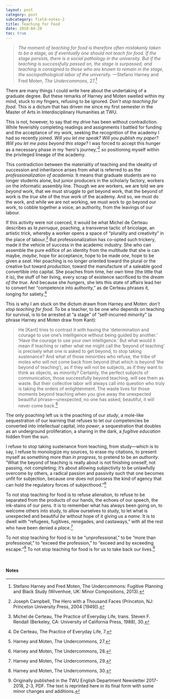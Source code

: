 ```yaml
---
layout: post
category: post
subcategory: field-notes-2
title: Teaching for Food
date: 2018-04-20
toc: true
---
```


> *The moment of teaching for food is therefore often mistakenly taken to be a stage, as if eventually one should not teach for food. If the stage persists, there is a social pathology in the university. But if the teaching is successfully passed on, the stage is surpassed, and teaching is consigned to those who are known to remain in the stage, the sociopathological labor of the university.* —Stefano Harney and Fred Moten, *The Undercommons*, 27.[^1]

There are many things I could write here about the undertaking of a graduate degree. But these remarks of Harney and Moten swelled within my mind, stuck to my fingers, refusing to be ignored. *Don’t stop teaching for food*. This is a dictum that has driven me since my first semester in the Master of Arts in Interdisciplinary Humanities at TWU.

This is not, however, to say that my *drive* has been without contradiction. While feverishly completing readings and assignments I battled for funding and the acceptance of my work, seeking the recognition of the academy I had so recently joined. *Will you let me speak? Will you publish my paper? Will you let me pass beyond this stage?* I was forced to accept this hunger as a necessary phase in my ‘hero's journey,’[^2] so positioning myself within the privileged lineage of the academy.

This contradiction between the materiality of teaching and the ideality of succession and inheritance arises from what is referred to as the *professionalization of academia*. It means that graduate students are no longer students alone, but junior producers in the scholarly factory, workers on the informatic assembly line. Though we are workers, we are told we are *beyond* work, that we must struggle to *get* beyond work, that the beyond of work is the *true* site of the *true* work of the academy. And so, we must do the work, and while we are not working, we must work to go beyond our work, to cobble together a voice, an authority, from the leavings of our labour.

If this activity were not coerced, it would be what Michel de Certeau describes as *la perruque*, poaching, a transverse tactic of bricolage, an artistic trick, whereby a worker opens a space of “plurality and creativity” in the place of labour.[^3] But professionalization has co-opted such trickery, made it the vehicle of success in the academic industry. She who can assemble the pure edifice of an identity from the multitude that she is can maybe, *maybe*, hope for acceptance, hope to be made *one*, hope to be given a *seat*. Her poaching is no longer oriented toward the plural or the creative but toward *production*, toward the manufacture of a saleable good convertible into capital. She poaches from time, her own time (the little that it is), the stuff of her living, every scrap of existence sacrificed to the *dream of the true*. And because she *hungers*, she lets this state of affairs lead her to convert her “competence into authority,” as de Certeau phrases it, longing for satiety.[^4]

This is why I am stuck on the dictum drawn from Harney and Moten: *don’t stop teaching for food*. To be a teacher, to be one who depends on teaching for survival, is to be arrested at “a stage” of “self-incurred minority” (a phrase Harney and Moten draw from Kant):

> He [Kant] tries to contrast it with having the ‘determination and courage to use one’s intelligence without being guided by another.’ ‘Have the courage to use your own intelligence.’ But what would it mean if teaching or rather what me might call the ‘beyond of teaching’ is precisely what one is asked to get beyond, to stop taking sustenance? And what of those minorities who refuse, the tribe of moles who will not come back from beyond (that which is beyond ‘the beyond of teaching’), as if they will not be subjects, as if they want to think as objects, as minority? Certainly, the perfect subjects of communication, those successfully beyond teaching, will see them as waste. But their collective labor will always call into question who truly is taking the orders of enlightenment. The waste lives for those moments beyond teaching when you give away the unexpected beautiful phrase—unexpected, no one has asked, beautiful, it will never come back.[^5]

The only poaching left us is the poaching of our *study*, a mole-like sequestration of our learning that refuses to let our competencies be converted into intellectual capital, into *power*, a sequestration that doubles as an underground proliferation, a sharing in the dark, a *fugitive education* hidden from the sun.

I refuse to stop taking sustenance from teaching, from study—which is to say, I refuse to monologize my sources, to erase my citations, to present myself as something more than *in progress*, to pretend to be an *authority*. “What the beyond of teaching is really about is not finishing oneself, not passing, not completing; it’s about allowing subjectivity to be unlawfully overcome by others, a radical passion and passivity such that one becomes unfit for subjection, because one does not possess the kind of agency that can hold the regulatory forces of subjecthood.”[^6]

To not stop teaching for food is to refuse alienation, to refuse to be separated from the products of our hands, the echoes of our speech, the ink-stains of our pens. It is to remember what has always been going on, to welcome others into study, to allow ourselves to study, to let what is unexpected and beautiful *be* without hope of it giving us a *name*. It is to dwell with “refugees, fugitives, renegades, and castaways,” with all the rest who have been denied a *place*.[^7]

To not stop teaching for food is to be “unprofessional,” to be “more than professional,” to “exceed the profession,” to “exceed and by exceeding escape.”[^8] To not stop teaching for food is for us to take back our lives.[^9]

<br>

#### Notes

[^1]: Stefano Harney and Fred Moten, The Undercommons: Fugitive Planning and Black Study (Wivenhoe, UK: Minor Compositions, 2013).

[^2]: Joseph Campbell, The Hero with a Thousand Faces (Princeton, NJ: Princeton University Press, 2004 [1949]).

[^3]: Michel de Certeau, The Practice of Everyday Life, trans. Steven F. Rendall (Berkeley, CA: University of California Press, 1988), 30.

[^4]: De Certeau, The Practice of Everyday Life, 7.

[^5]: Harney and Moten, The Undercommons, 27.

[^6]: Harney and Moten, The Undercommons, 28.

[^7]: Harney and Moten, The Undercommons, 29.

[^8]: Harney and Moten, The Undercommons, 30.

[^9]: Originally published in the TWU English Department Newsletter 2017-2018, 2-3, PDF. The text is reprinted here in its final form with some minor changes and additions.
